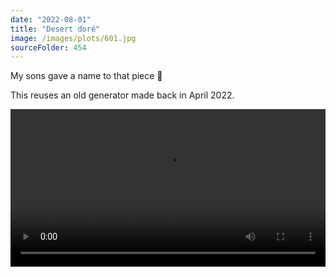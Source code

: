 ```yaml
---
date: "2022-08-01"
title: "Desert doré"
image: /images/plots/601.jpg
sourceFolder: 454
---
```


My sons gave a name to that piece 🙂

This reuses an old generator made back in April 2022.

<video src="/images/plots/601-timelapse.mp4" width="100%" loop autoplay controls></video>
